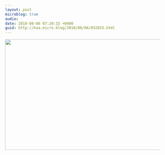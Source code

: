 ```yaml
---
layout: post
microblog: true
audio: 
date: 2018-08-06 07:20:15 +0400
guid: http://kaa.micro.blog/2018/08/06/032015.html
---
```



<img src="http://www.kaa.bz/uploads/2018/d8cf61fc64.jpg" width="600" height="360" />
